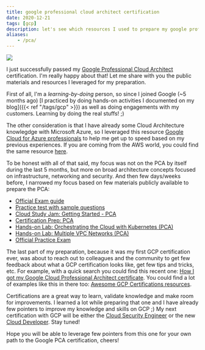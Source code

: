 ```yaml
---
title: google professional cloud architect certification
date: 2020-12-21
tags: [gcp]
description: let's see which resources I used to prepare my google professional cloud architect certification
aliases:
    - /pca/
---
```

[![](https://inthecloud.withgoogle.com/certification-preparation/static/img/Cloud-certificationbadge-cloudarchitect.png)](https://inthecloud.withgoogle.com/certification-preparation/static/img/Cloud-certificationbadge-cloudarchitect.png)

I just successfully passed my [Google Professional Cloud Architect](https://cloud.google.com/certification/cloud-architect) certification. I'm really happy about that! Let me share with you the public materials and resources I leveraged for my preparation.

First of all, I'm a *learning-by-doing* person, so since I joined Google (~5 months ago) [I practiced by doing hands-on activities I documented on my blog]({{< ref "/tags/gcp" >}}) as well as doing engagements with my customers. Learning by doing the real stuffs! ;)

The other consideration is that I have already some Cloud Architecture knowlegdge with Microsoft Azure, so I leveraged this resource [Google Cloud for Azure professionals](https://cloud.google.com/docs/compare/azure) to help me get up to speed based on my previous experiences. If you are coming from the AWS world, you could find the same resource [here](https://cloud.google.com/docs/compare/aws).

To be honest with all of that said, my focus was not on the PCA by itself during the last 5 months, but more on broad architecture concepts focused on infrastructure, networking and security. And then few days/weeks before, I narrowed my focus based on few materials publicly available to prepare the PCA:
- [Official Exam guide](https://cloud.google.com/certification/guides/professional-cloud-architect)
- [Practice test with sample questions](https://cloud.google.com/certification/sample-questions/cloud-architect)
- [Cloud Study Jam: Getting Started - PCA](https://youtu.be/gG_TqsFpbdg)
- [Certification Prep: PCA](https://youtu.be/2oHIflLrCIE)
- [Hands-on Lab: Orchestrating the Cloud with Kubernetes (PCA)](https://youtu.be/TlxLWf8XrgA)
- [Hands-on Lab: Multiple VPC Networks (PCA)](https://youtu.be/ZcIN6Dag27o)
- [Official Practice Exam](https://cloud.google.com/certification/practice-exam/cloud-architect)

The last part of my preparation, because it was my first GCP certification ever, was about to reach out to colleagues and the community to get few feedback about what a GCP certification looks like, get few tips and tricks, etc. For example, with a quick search you could find this recent one: [How I got my Google Cloud Professional Architect certificate](https://medium.com/gdgeurope/how-i-got-my-google-cloud-professional-architect-certificate-4a522897eb0b). You could find a lot of examples like this in there too: [Awesome GCP Certifications resources](https://github.com/sathishvj/awesome-gcp-certifications/blob/master/professional-cloud-architect.md).

Certifications are a great way to learn, validate knowledge and make room for improvements. I learned a lot while preparing that one and I have already few pointers to improve my knowledge and skills on GCP ;) My next certification with GCP will be either the [Cloud Security Engineer](https://cloud.google.com/certification/cloud-security-engineer) or the new [Cloud Developer](https://cloud.google.com/certification/cloud-developer). Stay tuned!

Hope you will be able to leverage few pointers from this one for your own path to the Google PCA certification, cheers!